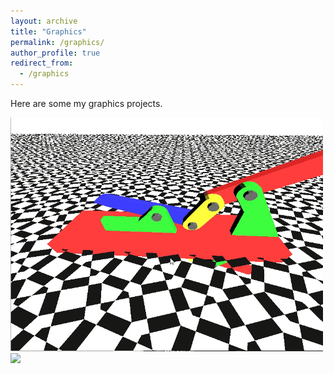 ```yaml
---
layout: archive
title: "Graphics"
permalink: /graphics/
author_profile: true
redirect_from:
  - /graphics
---
```


Here are some my graphics projects.

<img src="/images/knife.gif" width="500">

<img src="knife.gif" width="500">
